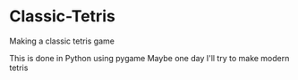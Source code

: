 # Classic-Tetris
Making a classic tetris game 

This is done in Python using pygame
Maybe one day I'll try to make modern tetris
